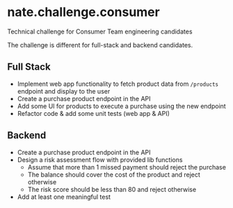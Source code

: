 # nate.challenge.consumer
Technical challenge for Consumer Team engineering candidates

The challenge is different for full-stack and backend candidates.

## Full Stack

- Implement web app functionality to fetch product data from `/products` endpoint and display to the user
- Create a purchase product endpoint in the API
- Add some UI for products to execute a purchase using the new endpoint
- Refactor code & add some unit tests (web app & API)

## Backend

- Create a purchase product endpoint in the API
- Design a risk assessment flow with provided lib functions
  - Assume that more than 1 missed payment should reject the purchase
  - The balance should cover the cost of the product and reject otherwise
  - The risk score should be less than 80 and reject otherwise
- Add at least one meaningful test
